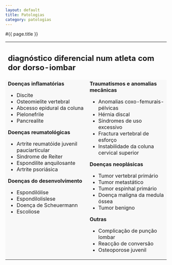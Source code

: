 ```yaml
---
layout: default
title: Patologias
category: patologias
---
```


#{{ page.title }}

<table width="100%" border="0" cellspacing="7" cellpadding="5">
<tbody>
<tr>
<td colspan="2" valign="top">
<h2>diagnóstico diferencial num atleta com dor dorso-iombar</h2>
</td>
</tr>
<tr>
<td valign="top" bgcolor="#f8f8f8"><strong>Doenças inflamatórias</strong>
<ul>
  <li>Discite</li>
  <li>Osteomielite vertebral</li>
  <li>Abcesso epidural da coluna</li>
  <li>Pielonefrile</li>
  <li>Pancrealite</li>
</ul>
<strong>Doenças reumatológicas</strong>
<ul>
  <li>Artrite reumatóide juvenil pauciarticular</li>
  <li>Sindrome de Reiter</li>
  <li>Espondilite anquilosante</li>
  <li>Artrite psoriásica</li>
</ul>
<strong>Doenças do desenvolvimento</strong>
<ul>
  <li>Espondilólise</li>
  <li>Espondilolislese</li>
  <li>Doença de Scheuermann</li>
  <li>Escoliose</li>
</ul>
</td>
<td valign="top" bgcolor="#f8f8f8"><strong>Traumatismos e anomalias mecânicas</strong>
<ul>
  <li>Anomalias coxo-femurais-pélvicas</li>
  <li>Hérnia discal</li>
  <li>Síndromes de uso excessivo</li>
  <li>Fractura vertebral de esforço</li>
  <li>Instabilidade da coluna cervical superior</li>
</ul>
<strong>Doenças neoplásicas</strong>
<ul>
  <li>Tumor vertebral primário</li>
  <li>Tumor metastático</li>
  <li>Tumor espinhal primário</li>
  <li>Doença maligna da medula óssea</li>
  <li>Tumor benigno</li>
</ul>
<strong>Outras</strong>
<ul>
  <li>Complicação de punção lombar</li>
  <li>Reacção de conversão</li>
  <li>Osteoporose juvenil</li>
</ul>
</td>
</tr>
</tbody>
</table>
